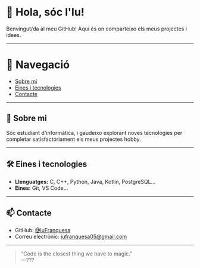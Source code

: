 # 👋 Hola, sóc l'Iu! 

Benvingut/da al meu GitHub! Aquí és on comparteixo els meus projectes i idees. 

---

# 🧭 Navegació
- [Sobre mi](#sobre-mi)
- [Eines i tecnologies](#eines-i-tecnologies)
- [Contacte](#contacte)

---

## 🚀 Sobre mi <a id="sobre-mi"></a> 

Sóc estudiant d'informàtica, i gaudeixo explorant noves tecnologies per completar satisfactóriament els meus projectes hobby. 

---

## 🛠️ Eines i tecnologies <a id="eines-i-tecnologies"></a> 

- **Llenguatges:** C, C++, Python, Java, Kotlin, PostgreSQL... 
- **Eines:** Git, VS Code...

---

## 📫 Contacte <a id="contacte"></a>

- GitHub: [@IuFranquesa](https://github.com/IuFranquesa)
- Correu electrònic: iufranquesa05@gmail.com

---

> “Code is the closest thing we have to magic.”  
> —??? 

